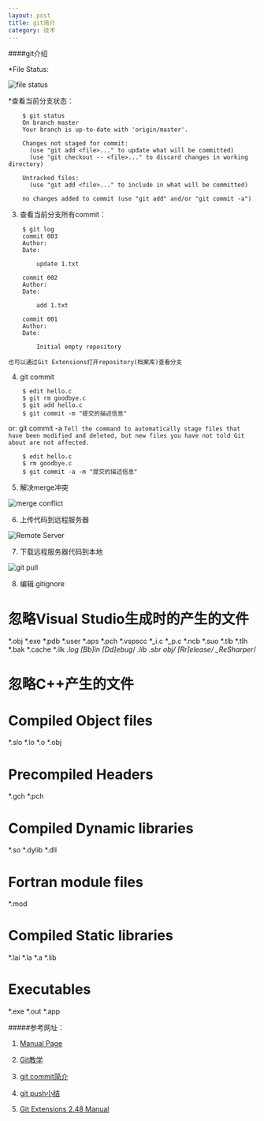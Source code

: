 ```yaml
---
layout: post
title: git简介
category: 技术
---
```


####git介绍

*File Status:

![file status](http://image.slidesharecdn.com/giteveryone-101022053442-phpapp02/95/git-19-638.jpg?cb=1422675239)

*查看当前分支状态：

```
    $ git status
    On branch master
    Your branch is up-to-date with 'origin/master'.
    
    Changes not staged for commit:
      (use "git add <file>..." to update what will be committed)
      (use "git checkout -- <file>..." to discard changes in working directory)
    
    Untracked files:
      (use "git add <file>..." to include in what will be committed)
    
    no changes added to commit (use "git add" and/or "git commit -a")
```

3. 查看当前分支所有commit：

```
    $ git log
    commit 003
    Author: 
    Date:   
    
        update 1.txt
    
    commit 002
    Author: 
    Date:   
    
        add 1.txt
        
    commit 001
    Author: 
    Date:   
    
        Initial empty repository
```

`也可以通过Git Extensions打开repository(档案库)查看分支`

4. git commit

```
    $ edit hello.c
    $ git rm goodbye.c
    $ git add hello.c
    $ git commit -m "提交的描述信息"
```
or: git commit -a
`Tell the command to automatically stage files that have been modified and deleted, but new files you have not told Git about are not affected.`

```
    $ edit hello.c
    $ rm goodbye.c
    $ git commit -a -m "提交的描述信息"
```

5. 解决merge冲突

![merge conflict](http://image.slidesharecdn.com/giteveryone-101022053442-phpapp02/95/git-40-638.jpg?cb=1422675239)

6. 上传代码到远程服务器

![Remote Server](http://image.slidesharecdn.com/giteveryone-101022053442-phpapp02/95/git-23-638.jpg?cb=1422675239)

7. 下载远程服务器代码到本地

![git pull](http://image.slidesharecdn.com/giteveryone-101022053442-phpapp02/95/git-54-638.jpg?cb=1422675239)

8. 编辑.gitignore

# 忽略Visual Studio生成时的产生的文件
*.obj
*.exe
*.pdb
*.user
*.aps
*.pch
*.vspscc
*_i.c
*_p.c
*.ncb
*.suo
*.tlb
*.tlh
*.bak
*.cache
*.ilk
*.log
[Bb]in
[Dd]ebug*/
*.lib
*.sbr
obj/
[Rr]elease*/
_ReSharper*/

# 忽略C++产生的文件

# Compiled Object files
*.slo
*.lo
*.o
*.obj

# Precompiled Headers
*.gch
*.pch

# Compiled Dynamic libraries
*.so
*.dylib
*.dll

# Fortran module files
*.mod

# Compiled Static libraries
*.lai
*.la
*.a
*.lib

# Executables
*.exe
*.out
*.app

#####参考网址：

1. [Manual Page](http://web.mit.edu/jhawk/mnt/spo/git/git-doc/index.html "Markdown")

2. [Git教学](http://www.slideshare.net/littlebtc/git-5528339 "Markdown")

3. [git commit简介](http://blog.csdn.net/hudashi/article/details/7664409 "Markdown")

4. [git push小结](http://blog.csdn.net/wh_19910525/article/details/7438183 "Markdown")

5. [Git Extensions 2.48 Manual](http://git-extensions-documentation.readthedocs.org/en/release-2.48/ "Markdown")
